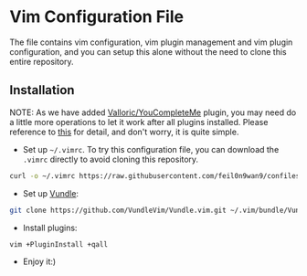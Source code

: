 # Vim Configuration File

The file contains vim configuration, vim plugin management and vim plugin configuration, and you can setup this alone without the need to clone this entire repository.


## Installation

NOTE: As we have added [Valloric/YouCompleteMe](https://github.com/Valloric/YouCompleteMe) plugin, you may need do a little more operations to let it work after all plugins installed. Please reference to [this](https://github.com/Valloric/YouCompleteMe#c-family-semantic-completion) for detail, and don't worry, it is quite simple.

* Set up `~/.vimrc`. To try this configuration file, you can download the `.vimrc` directly to avoid cloning this repository.
```bash
curl -o ~/.vimrc https://raw.githubusercontent.com/feil0n9wan9/confiles/master/vim/.vimrc
```

* Set up [Vundle](https://github.com/VundleVim/Vundle.vim):
```bash
git clone https://github.com/VundleVim/Vundle.vim.git ~/.vim/bundle/Vundle.vim
```

* Install plugins:
```bash
vim +PluginInstall +qall
```

* Enjoy it:)
